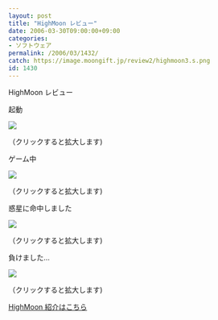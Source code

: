 ```yaml
---
layout: post
title: "HighMoon レビュー"
date: 2006-03-30T09:00:00+09:00
categories:
- ソフトウェア
permalink: /2006/03/1432/
catch: https://image.moongift.jp/review2/highmoon3.s.png
id: 1430
---
```

HighMoon レビュー  
<!--more-->

起動

  

[![](https://image.moongift.jp/review2/highmoon1.s.png)](https://image.moongift.jp/review2/highmoon1.png)  
  
（クリックすると拡大します)

  

ゲーム中

  

[![](https://image.moongift.jp/review2/highmoon2.s.png)](https://image.moongift.jp/review2/highmoon2.png)  
  
（クリックすると拡大します)

  

惑星に命中しました

  

[![](https://image.moongift.jp/review2/highmoon3.s.png)](https://image.moongift.jp/review2/highmoon3.png)  
  
（クリックすると拡大します)

  

負けました…

  

[![](https://image.moongift.jp/review2/highmoon4.s.png)](https://image.moongift.jp/review2/highmoon4.png)  
  
（クリックすると拡大します)

  

[HighMoon 紹介はこちら](http://oss.moongift.jp/intro/i-1430.html)

